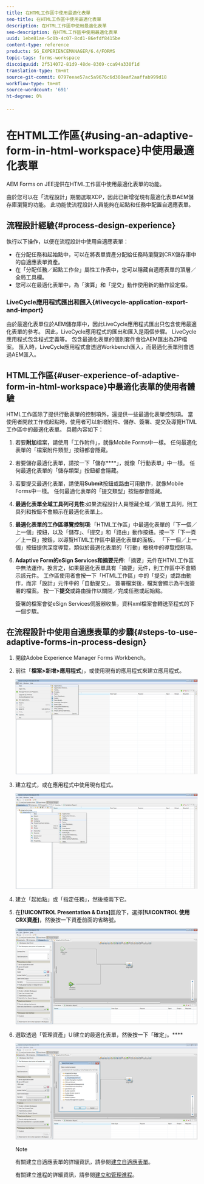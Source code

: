 ```yaml
---
title: 在HTML工作區中使用最適化表單
seo-title: 在HTML工作區中使用最適化表單
description: 在HTML工作區中使用最適化表單
seo-description: 在HTML工作區中使用最適化表單
uuid: 1ebe81ae-5c0b-4c07-8cd1-86efdf8415be
content-type: reference
products: SG_EXPERIENCEMANAGER/6.4/FORMS
topic-tags: forms-workspace
discoiquuid: 2f514072-81d9-48de-8369-cca94a330f1d
translation-type: tm+mt
source-git-commit: 0797eeae57ac5a9676c6d308eaf2aaffab999d18
workflow-type: tm+mt
source-wordcount: '691'
ht-degree: 0%

---
```



# 在HTML工作區{#using-an-adaptive-form-in-html-workspace}中使用最適化表單

AEM Forms on JEE提供在HTML工作區中使用最適化表單的功能。

由於您可以在「流程設計」期間選取XDP，因此已新增從現有最適化表單AEM儲存庫瀏覽的功能。 此功能使流程設計人員能夠在起點和任務中配置自適應表單。

## 流程設計經驗{#process-design-experience}

執行以下操作，以便在流程設計中使用自適應表單：

* 在分配任務和起始點中，可以在將表單資產分配給任務時瀏覽到CRX儲存庫中的自適應表單資產。
* 在「分配任務／起點工作台」屬性工作表中，您可以隱藏自適應表單的頂層／全局工具欄。
* 您可以在最適化表單中，為「演算」和「提交」動作使用新的動作設定檔。

### LiveCycle應用程式匯出和匯入{#livecycle-application-export-and-import}

由於最適化表單位於AEM儲存庫中，因此LiveCycle應用程式匯出只包含使用最適化表單的參考。 因此，LiveCycle應用程式的匯出和匯入是兩個步驟。 LiveCycle應用程式包含程式定義等。 包含最適化表單的個別套件會從AEM匯出為ZIP檔案。 匯入時，LiveCycle應用程式會透過Workbench匯入，而最適化表單則會透過AEM匯入。

## HTML工作區{#user-experience-of-adaptive-form-in-html-workspace}中最適化表單的使用者體驗

HTML工作區除了提供行動表單的控制項外，還提供一些最適化表單控制項。 當使用者開啟工作或起點時，使用者可以新增附件、儲存、簽署、提交及導覽HTML工作區中的最適化表單。 具體內容如下：

1. 若要**附加**檔案，請使用「工作附件」，就像Mobile Forms中一樣。 任何最適化表單的「檔案附件類型」按鈕都會隱藏。

1. 若要儲存最適化表單，請按一下「儲存&#x200B;****」，就像「行動表單」中一樣。 任何最適化表單的「儲存類型」按鈕都會隱藏。

1. 若要提交最適化表單，請使用&#x200B;**Submit**&#x200B;按鈕或路由可用動作，就像Mobile Forms中一樣。 任何最適化表單的「提交類型」按鈕都會隱藏。

1. **最適化表單全域工具列可見性**:如果流程設計人員隱藏全域／頂層工具列，則工具列和按鈕不會顯示在最適化表單上。

1. **最適化表單的工作區導覽控制項**:「HTML工作區」中最適化表單的「下一個／上一個」按鈕，以及「儲存」、「提交」和「路由」動作按鈕。按一下「下一頁／上一頁」按鈕，以導覽HTML工作區中最適化表單的面板。 「下一個／上一個」按鈕提供深度導覽，類似於最適化表單的「行動」檢視中的導覽控制項。

1. **Adaptive Form的eSign Services和摘要元件**:「摘要」元件在HTML工作區中無法運作。換言之，如果最適化表單具有「摘要」元件，則工作區中不會顯示該元件。 工作區使用者會按一下「HTML工作區」中的「提交」或路由動作，而非「設計」元件中的「自動提交」。 簽署檔案後，檔案會顯示為平面簽署的檔案。 按一下&#x200B;**提交**&#x200B;或路由操作以關閉／完成任務或起始點。

   簽署的檔案會從eSign Services伺服器收集，資料xml檔案會轉送至程式的下一個步驟。

## 在流程設計中使用自適應表單的步驟{#steps-to-use-adaptive-forms-in-process-design}

1. 開啟Adobe Experience Manager Forms Workbench。

1. 前往「**檔案>新增>應用程式**」，或使用現有的應用程式來建立應用程式。

   ![建立新應用程式](assets/create_new_appl.png)

1. 建立程式，或在應用程式中使用現有程式。

   ![建立新流程](assets/create_new_process.png)

1. 建立「起始點」或「指定任務」，然後按兩下它。
1. 在&#x200B;**[!UICONTROL Presentation &amp; Data]**&#x200B;區段下，選擇&#x200B;**[!UICONTROL 使用CRX資產]**，然後按一下資產前面的省略號。

   ![使用CRX資產](assets/use_crx_asset.png)

1. 選取透過「管理資產」UI建立的最適化表單，然後按一下「確定」。****

   ![選擇最適化表單](assets/selecting_form.png)

   >[!NOTE]
   >
   >有關建立自適應表單的詳細資訊，請參閱[建立自適應表單](/help/forms/using/creating-adaptive-form.md)。
   >
   >有關建立進程的詳細資訊，請參閱[建立和管理進程](https://help.adobe.com/en_US/AEMForms/6.1/WorkbenchHelp/WS92d06802c76abadb-1cc35bda128261a20dd-7ff7.2.html)。

